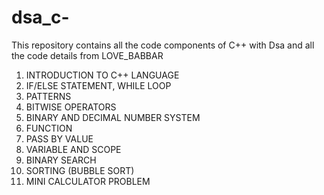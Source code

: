 # dsa_c-

This repository contains all the code components of C++ with Dsa and all the code details from LOVE_BABBAR

1. INTRODUCTION TO C++ LANGUAGE
2. IF/ELSE STATEMENT, WHILE LOOP
3. PATTERNS
4. BITWISE OPERATORS
5. BINARY AND DECIMAL NUMBER SYSTEM
6. FUNCTION
7. PASS BY VALUE
8. VARIABLE AND SCOPE
9. BINARY SEARCH
10. SORTING (BUBBLE SORT)
11. MINI CALCULATOR PROBLEM
